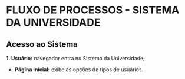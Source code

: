 # FLUXO DE PROCESSOS - SISTEMA DA UNIVERSIDADE
## Acesso ao Sistema 
**1. Usuário:** navegador entra no Sistema da Universidade;
* **Página inicial:** exibe as opções de tipos de usuários.

